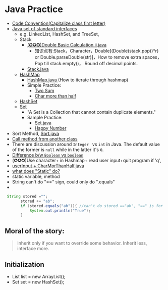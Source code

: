 # Java Practice

* [Code Convention(Capitalize class first letter)](http://www.oracle.com/technetwork/java/codeconventions-135099.html)
* [Java set of standard interfaces](https://www.tutorialspoint.com/java/java_collections.htm)
  * e.g. LinkedList, HashSet, and TreeSet,
  * Stack
     * [(✪✪✪)Double Basic Calculation ii.java](https://github.com/tingyuyang/LC_JAVA/blob/master/doubleBasicCalculation%20ii.java)
       * 知识点有:Stack，Character，Double[(Double)stack.pop()*r) or Double.parseDouble(str)]，How to remove extra spaces，Pop till stack.empty()， Round off decimal points.
     * [Stack.java](https://github.com/tingyuyang/LC_JAVA/blob/master/Memo/Stack.java)
  * [HashMap](https://www.tutorialspoint.com/java/java_hashmap_class.htm)
    * [HashMap.java ](https://github.com/tingyuyang/LC_JAVA/blob/master/Memo/HashMap.java)(How to iterate through hashmap)
    * Simple Practice:
      * [Two Sum](https://github.com/tingyuyang/LC_JAVA/blob/master/Easy/1.%20Two%20Sum.java)
      * [Char more than half](https://github.com/tingyuyang/LC_JAVA/blob/master/charMoreThanHalf.java)
  * [HashSet](https://www.tutorialspoint.com/java/java_hashset_class.htm)
  * [Set](https://www.tutorialspoint.com/java/java_set_interface.htm)
    * "A Set is a Collection that cannot contain duplicate elements."
    * Sample Practice: 
      * [Set.java](https://github.com/tingyuyang/LC_JAVA/blob/master/Memo/Set.java)
      * [Happy Number](https://github.com/tingyuyang/LC_JAVA/blob/master/Easy/202.%20Happy%20Number.java)
* Sort Method, [Sort.java](https://github.com/tingyuyang/LC_JAVA/blob/master/Memo/Sort.java)
* [Call method from another class](http://stackoverflow.com/questions/4593232/how-to-call-a-method-in-another-class-in-java)
* There are discussion around `Integer ` vs `int` in Java. The default value of the former is `null` while in the latter it's `0`.
 * [Difference b/w `Boolean` vs `boolean`](http://stackoverflow.com/questions/18953251/when-should-i-use-boolean-instead-of-boolean)
* (✪✪✪)Use character+ in Hashmap+ read user input+quit program if 'q', 
 * [userInput + CharMorThanHalf.java](https://github.com/tingyuyang/LC_JAVA/blob/master/input%2BCharMorThanHalf.java)
* [what does "Static" do?](http://www.javatpoint.com/static-keyword-in-java)
 * static variable, method
* String can't do "==" sign, could only do ".equals"
* 
 ```java
  String stored ="";
		stored += "ab";
		if (stored.equals("ab")){ //can't do stored =="ab", "==" is for primitive type
			System.out.println("True");
		}
 ```

## Moral of the story:
> Inherit only if you want to override some behavior.
> Inherit less, interface more.

## Initialization
* List<Integer> list = new ArrayList<Integer>();
* Set<Integer> set = new HashSet<Integer>();




